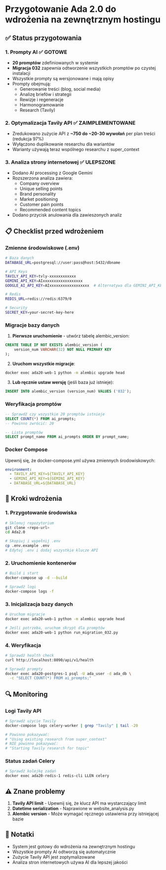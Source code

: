 # Przygotowanie Ada 2.0 do wdrożenia na zewnętrznym hostingu

## ✅ Status przygotowania

### 1. **Prompty AI** ✅ GOTOWE
- **20 promptów** zdefiniowanych w systemie
- **Migracja 032** zapewnia odtworzenie wszystkich promptów po czystej instalacji
- Wszystkie prompty są wersjonowane i mają opisy
- Prompty obejmują:
  - Generowanie treści (blog, social media)
  - Analizę briefów i strategii
  - Rewizje i regeneracje
  - Harmonogramowanie
  - Research (Tavily)

### 2. **Optymalizacja Tavily API** ✅ ZAIMPLEMENTOWANE
- Zredukowano zużycie API z **~750 do ~20-30 wywołań** per plan treści (redukcja 97%)
- Wyłączono duplikowanie researchu dla wariantów
- Warianty używają teraz wspólnego researchu z super_context

### 3. **Analiza strony internetowej** ✅ ULEPSZONE
- Dodano AI processing z Google Gemini
- Rozszerzona analiza zawiera:
  - Company overview
  - Unique selling points
  - Brand personality
  - Market positioning
  - Customer pain points
  - Recommended content topics
- Dodano przycisk anulowania dla zawieszonych analiz

## 📋 Checklist przed wdrożeniem

### Zmienne środowiskowe (.env)
```bash
# Baza danych
DATABASE_URL=postgresql://user:pass@host:5432/dbname

# API Keys
TAVILY_API_KEY=tvly-xxxxxxxxxxxx
GEMINI_API_KEY=AIxxxxxxxxxxxxxxxxxx
GOOGLE_AI_API_KEY=AIxxxxxxxxxxxxxxxxxx  # Alternatywa dla GEMINI_API_KEY

# Redis
REDIS_URL=redis://redis:6379/0

# Security
SECRET_KEY=your-secret-key-here
```

### Migracje bazy danych
1. **Pierwsze uruchomienie** - utwórz tabelę alembic_version:
```sql
CREATE TABLE IF NOT EXISTS alembic_version (
    version_num VARCHAR(32) NOT NULL PRIMARY KEY
);
```

2. **Uruchom wszystkie migracje**:
```bash
docker exec ada20-web-1 python -m alembic upgrade head
```

3. **Lub ręcznie ustaw wersję** (jeśli baza już istnieje):
```sql
INSERT INTO alembic_version (version_num) VALUES ('032');
```

### Weryfikacja promptów
```sql
-- Sprawdź czy wszystkie 20 promptów istnieje
SELECT COUNT(*) FROM ai_prompts;
-- Powinno zwrócić: 20

-- Lista promptów
SELECT prompt_name FROM ai_prompts ORDER BY prompt_name;
```

### Docker Compose
Upewnij się, że docker-compose.yml używa zmiennych środowiskowych:
```yaml
environment:
  - TAVILY_API_KEY=${TAVILY_API_KEY}
  - GEMINI_API_KEY=${GEMINI_API_KEY}
  - DATABASE_URL=${DATABASE_URL}
```

## 🚀 Kroki wdrożenia

### 1. Przygotowanie środowiska
```bash
# Sklonuj repozytorium
git clone <repo-url>
cd Ada2.0

# Skopiuj i wypełnij .env
cp .env.example .env
# Edytuj .env i dodaj wszystkie klucze API
```

### 2. Uruchomienie kontenerów
```bash
# Build i start
docker-compose up -d --build

# Sprawdź logi
docker-compose logs -f
```

### 3. Inicjalizacja bazy danych
```bash
# Uruchom migracje
docker exec ada20-web-1 python -m alembic upgrade head

# Jeśli potrzeba, uruchom skrypt dla promptów
docker exec ada20-web-1 python run_migration_032.py
```

### 4. Weryfikacja
```bash
# Sprawdź health check
curl http://localhost:8090/api/v1/health

# Sprawdź prompty
docker exec ada20-postgres-1 psql -U ada_user -d ada_db \
  -c "SELECT COUNT(*) FROM ai_prompts;"
```

## 🔍 Monitoring

### Logi Tavily API
```bash
# Sprawdź użycie Tavily
docker-compose logs celery-worker | grep "Tavily" | tail -20

# Powinno pokazywać:
# "Using existing research from super_context"
# NIE powinno pokazywać:
# "Starting Tavily research for topic"
```

### Status zadań Celery
```bash
# Sprawdź kolejkę zadań
docker exec ada20-redis-1 redis-cli LLEN celery
```

## ⚠️ Znane problemy

1. **Tavily API limit** - Upewnij się, że klucz API ma wystarczający limit
2. **Datetime serialization** - Naprawione w website_analysis.py
3. **Alembic version** - Może wymagać ręcznego ustawienia przy istniejącej bazie

## 📝 Notatki

- System jest gotowy do wdrożenia na zewnętrznym hostingu
- Wszystkie prompty AI odtworzą się automatycznie
- Zużycie Tavily API jest zoptymalizowane
- Analiza stron internetowych używa AI dla lepszej jakości
